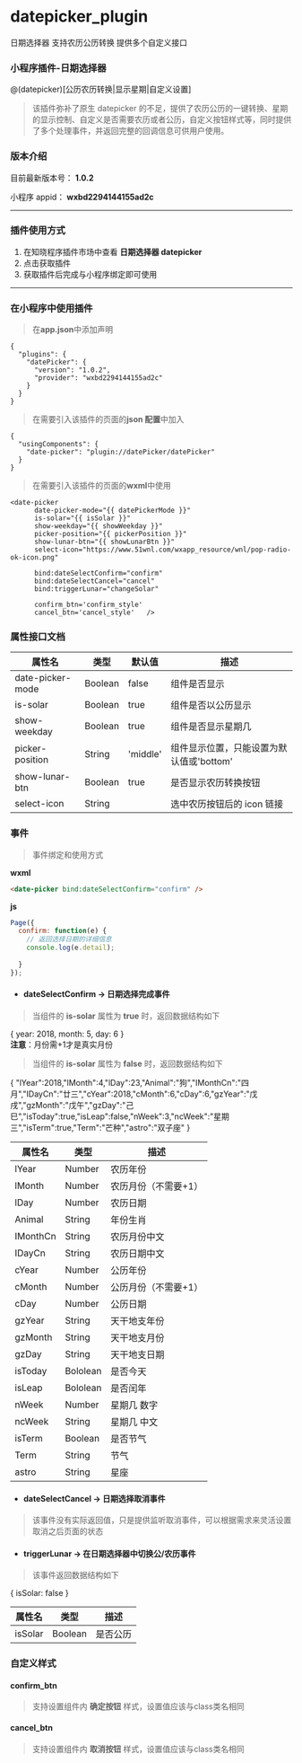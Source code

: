 # datepicker_plugin

日期选择器 支持农历公历转换 提供多个自定义接口

### 小程序插件-日期选择器

@(datepicker)[公历农历转换|显示星期|自定义设置]

> 该插件弥补了原生 datepicker 的不足，提供了农历公历的一键转换、星期的显示控制、自定义是否需要农历或者公历，自定义按钮样式等，同时提供了多个处理事件，并返回完整的回调信息可供用户使用。

### 版本介绍

目前最新版本号： **1.0.2**

小程序 appid： **wxbd2294144155ad2c**

---

### 插件使用方式

1.  在知晓程序插件市场中查看 **日期选择器 datepicker**
2.  点击获取插件
3.  获取插件后完成与小程序绑定即可使用

---

### 在小程序中使用插件

> 在**app.json**中添加声明

```
{
  "plugins": {
    "datePicker": {
      "version": "1.0.2",
      "provider": "wxbd2294144155ad2c"
    }
  }
}
```

> 在需要引入该插件的页面的**json 配置**中加入

```
{
  "usingComponents": {
    "date-picker": "plugin://datePicker/datePicker"
  }
}
```

> 在需要引入该插件的页面的**wxml**中使用

```
<date-picker
      date-picker-mode="{{ datePickerMode }}"
      is-solar="{{ isSolar }}"
      show-weekday="{{ showWeekday }}"
      picker-position="{{ pickerPosition }}"
      show-lunar-btn="{{ showLunarBtn }}"
      select-icon="https://www.51wnl.com/wxapp_resource/wnl/pop-radio-ok-icon.png"

      bind:dateSelectConfirm="confirm"
      bind:dateSelectCancel="cancel"
      bind:triggerLunar="changeSolar"

      confirm_btn='confirm_style'
      cancel_btn='cancel_style'   />
```

### 属性接口文档

| 属性名           | 类型    | 默认值   | 描述                                     |
| ---------------- | ------- | -------- | ---------------------------------------- |
| date-picker-mode | Boolean | false    | 组件是否显示                             |
| is-solar         | Boolean | true     | 组件是否以公历显示                       |
| show-weekday     | Boolean | true     | 组件是否显示星期几                       |
| picker-position  | String  | 'middle' | 组件显示位置，只能设置为默认值或'bottom' |
| show-lunar-btn   | Boolean | true     | 是否显示农历转换按钮                     |
| select-icon      | String  |          | 选中农历按钮后的 icon 链接               |

### 事件

> 事件绑定和使用方式

**wxml**

```html
<date-picker bind:dateSelectConfirm="confirm" />
```

**js**

```javascript
Page({
  confirm: function(e) {
    // 返回选择日期的详细信息
    console.log(e.detail);
    
  }
});
```

* #### **dateSelectConfirm** -> 日期选择完成事件

> 当组件的 **is-solar** 属性为 **true** 时，返回数据结构如下

   { 
     year: 2018, month: 5, day: 6 
   }  
   **注意**：月份需+1才是真实月份

> 当组件的 **is-solar** 属性为 **false** 时，返回数据结构如下

   { 
     "lYear":2018,"lMonth":4,"lDay":23,"Animal":"狗","IMonthCn":"四月","IDayCn":"廿三","cYear":2018,"cMonth":6,"cDay":6,"gzYear":"戊戌","gzMonth":"戊午","gzDay":"己巳","isToday":true,"isLeap":false,"nWeek":3,"ncWeek":"星期三","isTerm":true,"Term":"芒种","astro":"双子座"
   }

| 属性名   | 类型     | 描述                 |
| -------- | -------- | -------------------- |
| lYear    | Number   | 农历年份             |
| lMonth   | Number   | 农历月份（不需要+1） |
| lDay     | Number   | 农历日期             |
| Animal   | String   | 年份生肖             |
| IMonthCn | String   | 农历月份中文         |
| IDayCn   | String   | 农历日期中文         |
| cYear    | Number   | 公历年份             |
| cMonth   | Number   | 公历月份（不需要+1） |
| cDay     | Number   | 公历日期             |
| gzYear   | String   | 天干地支年份         |
| gzMonth  | String   | 天干地支月份         |
| gzDay    | String   | 天干地支日期         |
| isToday  | Bololean | 是否今天             |
| isLeap   | Bololean | 是否闰年             |
| nWeek    | Number   | 星期几 数字          |
| ncWeek   | String   | 星期几 中文          |
| isTerm   | Boolean  | 是否节气             |
| Term     | String   | 节气                 |
| astro    | String   | 星座                 |

* #### **dateSelectCancel** -> 日期选择取消事件

> 该事件没有实际返回值，只是提供监听取消事件，可以根据需求来灵活设置取消之后页面的状态

* #### **triggerLunar** -> 在日期选择器中切换公/农历事件

> 该事件返回数据结构如下

{ 
  isSolar: false 
}

| 属性名    | 类型     | 描述                 |
| -------- | -------- | -------------------- |
| isSolar  | Boolean  | 是否公历              |

### 自定义样式
#### confirm_btn

>  支持设置组件内 **确定按钮** 样式，设置值应该与class类名相同

#### cancel_btn

>  支持设置组件内 **取消按钮** 样式，设置值应该与class类名相同
